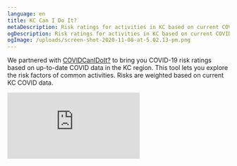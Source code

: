 ```yaml
---
language: en
title: KC Can I Do It?
metaDescription: Risk ratings for activities in KC based on current COVID-19 data.
ogDescription: Risk ratings for activities in KC based on current COVID-19 data.
ogImage: /uploads/screen-shot-2020-11-08-at-5.02.13-pm.png
---
```

We partnered with [COVIDCanIDoIt?](https://covidcanidoit.com/US/all) to bring you COVID-19 risk ratings based on up-to-date COVID data in the KC region. This tool lets you explore the risk factors of common activities. Risks are weighted based on current KC COVID data.

<iframe src="https://covidcanidoit.com/US/kansas-city/?embed=true&regionlock=true" scrolling="no" style="border:0">
    </iframe>